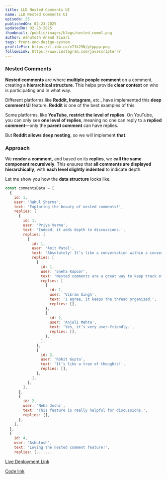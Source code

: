 ```yaml
---
title: LLD Nested Comments UI
name: LLD Nested Comments UI
episode: 25
publishedOn: 02-23-2025
updatedOn: 02-23-2025
thumbnail: /public/images/blogs/nested_comm1.png
author: Ashutosh Anand Tiwari
tags: front-end-design-system
profilePic: https://i.ibb.co/v71k25N/pfpppp.png
followLink: https://www.instagram.com/javascripterrr
---
```

### **Nested Comments**

**Nested comments** are where **multiple people comment** on a comment, creating a **hierarchical structure**. This helps provide **clear context** on who is participating and in what way.

Different platforms like **Reddit, Instagram,** etc., have implemented this **deep comment UI** feature. **Reddit** is one of the best examples of this.

Some platforms, like **YouTube**, **restrict the level of replies**. On YouTube, you can only see **one level of replies**, meaning no one can reply to a **replied comment**—only the **parent comment** can have replies.

But **Reddit allows deep nesting**, so we will implement **that**.

### **Approach**

We **render a comment**, and based on its **replies**, we **call the same component recursively**. This ensures that **all comments are displayed hierarchically**, with **each level slightly indented** to indicate depth.

Let me show you how the **data structure** looks like.

```jsx
const commentsData = [
  {
    id: 1,
    user: 'Rahul Sharma',
    text: 'Exploring the beauty of nested comments!',
    replies: [
      {
        id: 1,
        user: 'Priya Verma',
        text: 'Indeed, it adds depth to discussions.',
        replies: [
          {
            id: 1,
            user: 'Amit Patel',
            text: 'Absolutely! It’s like a conversation within a conversation.',
            replies: [
              {
                id: 1,
                user: 'Sneha Kapoor',
                text: 'Nested comments are a great way to keep track of replies.',
                replies: [
                  {
                    id: 1,
                    user: 'Vikram Singh',
                    text: 'I agree, it keeps the thread organized.',
                    replies: [],
                  },
                  {
                    id: 2,
                    user: 'Anjali Mehta',
                    text: 'Yes, it’s very user-friendly.',
                    replies: [],
                  },
                ],
              },
              {
                id: 2,
                user: 'Rohit Gupta',
                text: 'It’s like a tree of thoughts!',
                replies: [],
              },
            ],
          },
        ],
      },
      {
        id: 2,
        user: 'Neha Joshi',
        text: 'This feature is really helpful for discussions.',
        replies: [],
      },
    ],
  },
  {
    id: 4,
    user: 'Ashutosh',
    text: 'Loving the nested comment feature!',
    replies: [.......
```

[Live Deployment Link](https://heyashu-react.netlify.app/accordion)

[Code link](https://github.com/ashumsd7/react-playground-2025/blob/main/src/pages/NestedComments.jsx)
